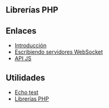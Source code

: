 
## Librerías PHP


## Enlaces

- [Introducción](:https://www.html5rocks.com/es/tutorials/websockets/basics/)
- [Escribiendo servidores WebSocket](https://developer.mozilla.org/es/docs/WebSockets-840092-dup/Escribiendo_servidores_con_WebSocket)
- [API JS](https://msdn.microsoft.com/es-es/library/hh673567(v=vs.85).aspx)

## Utilidades
- [Echo test](https://websocket.org/echo.html)
- [Librerías PHP](http://www.phpbuilder.com/articles/application-architecture/optimization/creating-real-time-applications-with-php-and-websockets.html)